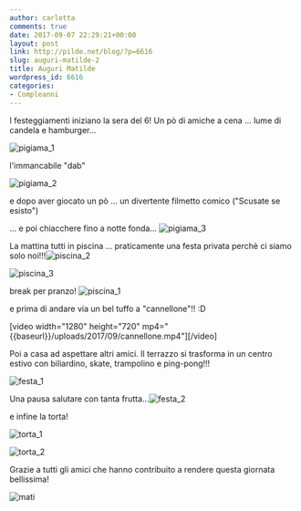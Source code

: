 ```yaml
---
author: carlotta
comments: true
date: 2017-09-07 22:29:21+00:00
layout: post
link: http://pilde.net/blog/?p=6616
slug: auguri-matilde-2
title: Auguri Matilde
wordpress_id: 6616
categories:
- Compleanni
---
```


I festeggiamenti iniziano la sera del 6! Un pò di amiche a cena ... lume di candela e hamburger...

![pigiama_1]({{baseurl}}/uploads/2017/09/pigiama_1.jpg)


l'immancabile "dab"

![pigiama_2]({{baseurl}}/uploads/2017/09/pigiama_2.jpg)


e dopo aver giocato un pò ... un divertente filmetto comico ("Scusate se esisto")


 ... e poi chiacchere fino a notte fonda... ![pigiama_3]({{baseurl}}/uploads/2017/09/pigiama_3.jpg)




La mattina tutti in piscina ... praticamente una festa privata perchè ci siamo solo noi!!!![piscina_2]({{baseurl}}/uploads/2017/09/piscina_2.jpg)


 ![piscina_3]({{baseurl}}/uploads/2017/09/piscina_3.jpg)




break per pranzo! ![piscina_1]({{baseurl}}/uploads/2017/09/piscina_1.jpg)


e prima di andare via un bel tuffo a "cannellone"!! :D

[video width="1280" height="720" mp4="{{baseurl}}/uploads/2017/09/cannellone.mp4"][/video]

Poi a casa ad aspettare altri amici. Il terrazzo si trasforma in un centro estivo con biliardino, skate, trampolino e ping-pong!!!

![festa_1]({{baseurl}}/uploads/2017/09/festa_1.jpg)




Una pausa salutare con tanta frutta...![festa_2]({{baseurl}}/uploads/2017/09/festa_2.jpg)


e infine la torta!

![torta_1]({{baseurl}}/uploads/2017/09/torta_1.jpg)


 ![torta_2]({{baseurl}}/uploads/2017/09/torta_2.jpg)




Grazie a tutti gli amici che hanno contribuito a rendere questa giornata bellissima!

![mati]({{baseurl}}/uploads/2017/09/mati.jpg)



